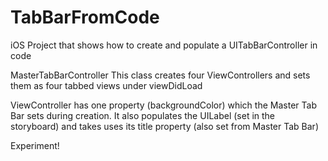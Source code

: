 TabBarFromCode
==============

iOS Project that shows how to create and populate a UITabBarController in code

MasterTabBarController
This class creates four ViewControllers and sets them as four tabbed views under viewDidLoad

ViewController
has one property (backgroundColor) which the Master Tab Bar sets during creation. It also populates the UILabel (set in the storyboard) and takes uses its title property (also set from Master Tab Bar)

Experiment!
